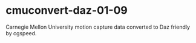# cmuconvert-daz-01-09
Carnegie Mellon University motion capture data converted to Daz friendly by cgspeed.
